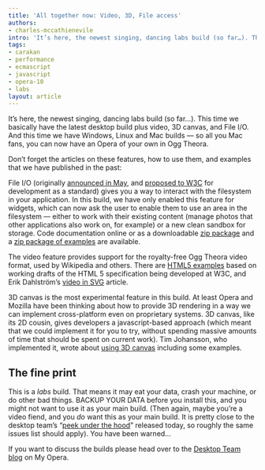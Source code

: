 ```yaml
---
title: 'All together now: Video, 3D, File access'
authors:
- charles-mccathienevile
intro: 'It’s here, the newest singing, dancing labs build (so far…). This time we basically have the latest desktop build plus video, 3D canvas, and File I/O. And this time we have Windows, Linux and Mac builds — so all you Mac fans, you can now have an Opera of your own in Ogg Theora.'
tags:
- carakan
- performance
- ecmascript
- javascript
- opera-10
- labs
layout: article
---
```


It’s here, the newest singing, dancing labs build (so far…). This time we basically have the latest desktop build plus video, 3D canvas, and File I/O. And this time we have Windows, Linux and Mac builds — so all you Mac fans, you can now have an Opera of your own in Ogg Theora.

Don’t forget the articles on these features, how to use them, and examples that we have published in the past:

File I/O (originally [announced in May][1], and [proposed to W3C][2] for development as a standard) gives you a way to interact with the filesystem in your application. In this build, we have only enabled this feature for widgets, which can now ask the user to enable them to use an area in the filesystem — either to work with their existing content (manage photos that other applications also work on, for example) or a new clean sandbox for storage. Code documentation online or as a downloadable [zip package][4] and a [zip package of examples][5] are available.

[1]: http://labs.opera.com/news/2008/05/08/
[2]: http://lists.w3.org/Archives/Public/public-webapi/2008May/0065.html
[4]: /articles/all-together-now-video-3d-file-access/FileIO.zip
[5]: /articles/all-together-now-video-3d-file-access/FileIO-examples.zip

The video feature provides support for the royalty-free Ogg Theora video format, used by Wikipedia and others. There are [HTML5 examples][6] based on working drafts of the HTML 5 specification being developed at W3C, and Erik Dahlström’s [video in SVG][7] article.

[6]: http://dev.opera.com/articles/a-call-for-video-on-the-web/
[7]: http://my.opera.com/MacDev_ed/blog/2007/11/21/svg-at-the-movies-take-two

3D canvas is the most experimental feature in this build. At least Opera and Mozilla have been thinking about how to provide 3D rendering in a way we can implement cross-platform even on proprietary systems. 3D canvas, like its 2D cousin, gives developers a javascript-based approach (which meant that we could implement it for you to try, without spending massive amounts of time that should be spent on current work). Tim Johansson, who implemented it, wrote about [using 3D canvas][8] including some examples.

[8]: http://my.opera.com/timjoh/blog/2007/11/13/taking-the-canvas-to-another-dimension

## The fine print

This is a _labs_ build. That means it may eat your data, crash your machine, or do other bad things. BACKUP YOUR DATA before you install this, and you might not want to use it as your main build. (Then again, maybe you’re a video fiend, and you _do_ want this as your main build. It is pretty close to the desktop team’s “[peek under the hood][9]” released today, so roughly the same issues list should apply). You have been warned…

[9]: http://my.opera.com/desktopteam/blog/2008/07/18/a-peek-under-the-hood

If you want to discuss the builds please head over to the [Desktop Team blog][10] on My Opera.

[10]: http://my.opera.com/desktopteam/blog/2008/07/18/file-i-o-video-3d-canvas-all-in-one-go